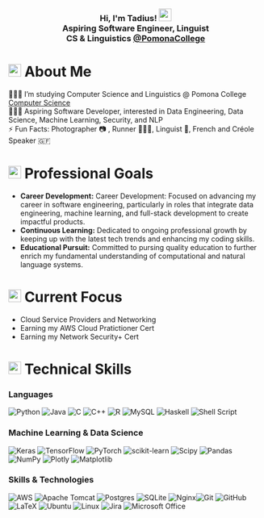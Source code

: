 
<!--
**tadiusfrank2001/tadiusfrank2001** is a ✨ _special_ ✨ repository because its `README.md` (this file) appears on your GitHub profile.
-->
<!-- HEADER -->
<p align="center">
</p>
<h3 align="center">
    Hi, I'm Tadius! <img src="https://images.emojiterra.com/google/noto-emoji/animated-emoji/1f44b-1f3fe.gif" width="25" height="25"/>
    </br> 
    Aspiring Software Engineer, Linguist </br> CS & Linguistics <a align="center" href="https://www.pomona.edu/" target="_blank"> @PomonaCollege </a>
</h3>

<!-- ABOUT ME -->

# <img src="https://images.emojiterra.com/google/noto-emoji/animated-emoji/1f64c-1f3fe.gif" width="25" height="25"/> About Me

👨🏾‍🎓 I’m studying Computer Science and Linguistics @ Pomona College [Computer Science](https://www.pomona.edu/academics/departments/computer-science) <br/>
👨🏾‍💻 Aspiring Software Developer, interested  in Data Engineering, Data Science, Machine Learning, Security, and NLP <br/>
⚡ Fun Facts: Photographer 📷 , Runner 🏃🏽‍♂️, Linguist 💱, French and Créole Speaker 🇬🇫 <br/>



<!-- PROFESSIONAL GOALS -->

# <img src="https://images.emojiterra.com/google/noto-emoji/animated-emoji/1f680.gif" width="25" height="25"/> Professional Goals

- **Career Development:** Career Development: Focused on advancing my career in software engineering, particularly in roles that integrate data engineering, machine learning, and full-stack development to create impactful products.
- **Continuous Learning:** Dedicated to ongoing professional growth by keeping up with the latest tech trends and enhancing my coding skills.
- **Educational Pursuit:** Committed to pursing quality education to further enrich my fundamental understanding of computational and natural language systems.

# <img src="https://images.emojiterra.com/google/noto-emoji/animated-emoji/1f4a1.gif" width="25" height="25"/> Current Focus

+ Cloud Service Providers and Networking <br/>
+ Earning my AWS Cloud Pratictioner Cert <br/>
+ Earning my Network Security+ Cert <br/>

# <img src="https://cdn3.emoji.gg/emojis/3863_gearz.gif" width="25" height="25"/> Technical Skills


### Languages
![Python](https://img.shields.io/badge/python-3670A0?style=for-the-badge&logo=python&logoColor=ffdd54) ![Java](https://img.shields.io/badge/java-%23ED8B00.svg?style=for-the-badge&logo=openjdk&logoColor=white) ![C](https://img.shields.io/badge/c-%2300599C.svg?style=for-the-badge&logo=c&logoColor=white) ![C++](https://img.shields.io/badge/c++-%2300599C.svg?style=for-the-badge&logo=c%2B%2B&logoColor=white) ![R](https://img.shields.io/badge/r-%23276DC3.svg?style=for-the-badge&logo=r&logoColor=white) ![MySQL](https://img.shields.io/badge/mysql-4479A1.svg?style=for-the-badge&logo=mysql&logoColor=white) ![Haskell](https://img.shields.io/badge/Haskell-5e5086?style=for-the-badge&logo=haskell&logoColor=white) ![Shell Script](https://img.shields.io/badge/shell_script-%23121011.svg?style=for-the-badge&logo=gnu-bash&logoColor=white)

### Machine Learning & Data Science

![Keras](https://img.shields.io/badge/Keras-%23D00000.svg?style=for-the-badge&logo=Keras&logoColor=white) ![TensorFlow](https://img.shields.io/badge/TensorFlow-%23FF6F00.svg?style=for-the-badge&logo=TensorFlow&logoColor=white) ![PyTorch](https://img.shields.io/badge/PyTorch-%23EE4C2C.svg?style=for-the-badge&logo=PyTorch&logoColor=white) ![scikit-learn](https://img.shields.io/badge/scikit--learn-%23F7931E.svg?style=for-the-badge&logo=scikit-learn&logoColor=white) ![Scipy](https://img.shields.io/badge/SciPy-%230C55A5.svg?style=for-the-badge&logo=scipy&logoColor=%white) ![Pandas](https://img.shields.io/badge/pandas-%23150458.svg?style=for-the-badge&logo=pandas&logoColor=white) ![NumPy](https://img.shields.io/badge/numpy-%23013243.svg?style=for-the-badge&logo=numpy&logoColor=white) ![Plotly](https://img.shields.io/badge/Plotly-%233F4F75.svg?style=for-the-badge&logo=plotly&logoColor=white) ![Matplotlib](https://img.shields.io/badge/Matplotlib-%23ffffff.svg?style=for-the-badge&logo=Matplotlib&logoColor=black)

### Skills & Technologies 

![AWS](https://img.shields.io/badge/AWS-%23FF9900.svg?style=for-the-badge&logo=amazon-aws&logoColor=white) ![Apache Tomcat](https://img.shields.io/badge/apache%20tomcat-%23F8DC75.svg?style=for-the-badge&logo=apache-tomcat&logoColor=black)  ![Postgres](https://img.shields.io/badge/postgres-%23316192.svg?style=for-the-badge&logo=postgresql&logoColor=white) ![SQLite](https://img.shields.io/badge/sqlite-%2307405e.svg?style=for-the-badge&logo=sqlite&logoColor=white) ![Nginx](https://img.shields.io/badge/nginx-%23009639.svg?style=for-the-badge&logo=nginx&logoColor=white)![Git](https://img.shields.io/badge/git-%23F05033.svg?style=for-the-badge&logo=git&logoColor=white) ![GitHub](https://img.shields.io/badge/github-%23121011.svg?style=for-the-badge&logo=github&logoColor=white)  ![LaTeX](https://img.shields.io/badge/latex-%23008080.svg?style=for-the-badge&logo=latex&logoColor=white) ![Ubuntu](https://img.shields.io/badge/Ubuntu-E95420?style=for-the-badge&logo=ubuntu&logoColor=white) ![Linux](https://img.shields.io/badge/Linux-FCC624?style=for-the-badge&logo=linux&logoColor=black) ![Jira](https://img.shields.io/badge/jira-%230A0FFF.svg?style=for-the-badge&logo=jira&logoColor=white) ![Microsoft Office](https://img.shields.io/badge/Microsoft_Office-D83B01?style=for-the-badge&logo=microsoft-office&logoColor=white)


<!-- Proudly created with GPRM ( https://gprm.itsvg.in ) -->

